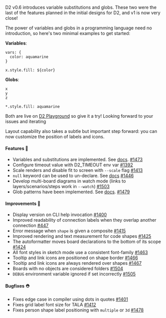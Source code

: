 D2 v0.6 introduces variable substitutions and globs. These two were the last of the features planned in the initial designs for D2, and v1 is now very close!

The power of variables and globs in a programming language need no introduction, so here's two minimal examples to get started:

**Variables**:
```d2
vars: {
  color: aquamarine
}

x.style.fill: ${color}
```

**Globs**:
```d2
x
y
z

*.style.fill: aquamarine
```

Both are live on [D2 Playground](https://play.d2lang.com) so give it a try! Looking forward to your issues and iterating

Layout capability also takes a subtle but important step forward: you can now customize the position of labels and icons.

#### Features 🚀

- Variables and substitutions are implemented. See [docs](https://d2lang.com/tour/vars/). [#1473](https://github.com/terrastruct/d2/pull/1473)
- Configure timeout value with D2_TIMEOUT env var [#1392](https://github.com/terrastruct/d2/pull/1392)
- Scale renders and disable fit to screen with `--scale` flag [#1413](https://github.com/terrastruct/d2/pull/1413)
- `null` keyword can be used to un-declare. See [docs](https://d2lang.com/tour/overrides/#null) [#1446](https://github.com/terrastruct/d2/pull/1446)
- Develop multi-board diagrams in watch mode (links to layers/scenarios/steps work in `--watch`) [#1503](https://github.com/terrastruct/d2/pull/1503)
- Glob patterns have been implemented. See [docs](https://d2lang.com/tour/globs/). [#1479](https://github.com/terrastruct/d2/pull/1479)

#### Improvements 🧹

- Display version on CLI help invocation [#1400](https://github.com/terrastruct/d2/pull/1400)
- Improved readability of connection labels when they overlap another connection [#447](https://github.com/terrastruct/d2/pull/447)
- Error message when `shape` is given a composite [#1415](https://github.com/terrastruct/d2/pull/1415)
- Improved rendering and text measurement for code shapes [#1425](https://github.com/terrastruct/d2/pull/1425)
- The autoformatter moves board declarations to the bottom of its scope [#1424](https://github.com/terrastruct/d2/pull/1424)
- All font styles in sketch mode use a consistent font-family [#1463](https://github.com/terrastruct/d2/pull/1463)
- Tooltip and link icons are positioned on shape border [#1466](https://github.com/terrastruct/d2/pull/1466)
- Tooltip and link icons are always rendered over shapes [#1467](https://github.com/terrastruct/d2/pull/1467)
- Boards with no objects are considered folders [#1504](https://github.com/terrastruct/d2/pull/1504)
- `DEBUG` environment variable ignored if set incorrectly [#1505](https://github.com/terrastruct/d2/pull/1505)

#### Bugfixes ⛑️

- Fixes edge case in compiler using dots in quotes [#1401](https://github.com/terrastruct/d2/pull/1401)
- Fixes grid label font size for TALA [#1412](https://github.com/terrastruct/d2/pull/1412)
- Fixes person shape label positioning with `multiple` or `3d` [#1478](https://github.com/terrastruct/d2/pull/1478)
